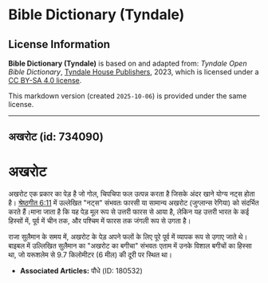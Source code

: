 # Bible Dictionary (Tyndale)

## License Information

**Bible Dictionary (Tyndale)** is based on and adapted from: _Tyndale Open Bible Dictionary_, [Tyndale House Publishers](https://tyndaleopenresources.com/), 2023, which is licensed under a [CC BY-SA 4.0 license](https://creativecommons.org/licenses/by-sa/4.0/legalcode.en).

This markdown version (created `2025-10-06`) is provided under the same license.



--------------------------------

## अखरोट (id: 734090)

अखरोट
=====

अखरोट एक प्रकार का पेड़ है जो गोल, चिपचिपा फल उत्पन्न करता है जिसके अंदर खाने योग्य नट्स होता है। [श्रेष्ठगीत 6:11](https://ref.ly/Song6:11) में उल्लेखित "नट्स" संभवतः फारसी या सामान्य अखरोट (जुग्लान्स रेगिया) को संदर्भित करते हैं।माना जाता है कि यह पेड़ मूल रूप से उत्तरी फारस से आया है, लेकिन यह उत्तरी भारत के कई हिस्सों में, पूर्व में चीन तक, और पश्चिम में फारस तक जंगली रूप से उगता है।

राजा सुलैमान के समय में, अखरोट के पेड़ अपने फलों के लिए पूरे पूर्व में व्यापक रूप से उगाए जाते थे। बाइबल में उल्लिखित सुलैमान का "अखरोट का बगीचा" संभवतः एताम में उनके विशाल बगीचों का हिस्सा था, जो यरूशलेम से 9\.7 किलोमीटर (6 मील) की दूरी पर स्थित था।

* **Associated Articles:** पौधे (ID: 180532)

